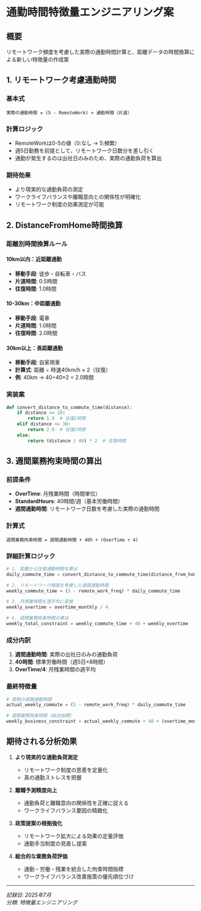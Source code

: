 # 通勤時間特徴量エンジニアリング案

## 概要
リモートワーク頻度を考慮した実際の通勤時間計算と、距離データの時間換算による新しい特徴量の作成案

## 1. リモートワーク考慮通勤時間

### 基本式
```
実際の通勤時間 = (5 - RemoteWork) × 通勤時間（片道）
```

### 計算ロジック
- RemoteWorkは0-5の値（0:なし → 5:頻繁）
- 週5日勤務を前提として、リモートワーク日数分を差し引く
- 通勤が発生するのは出社日のみのため、実際の通勤負荷を算出

### 期待効果
- より現実的な通勤負荷の測定
- ワークライフバランスや離職意向との関係性が明確化
- リモートワーク制度の効果測定が可能

## 2. DistanceFromHome時間換算

### 距離別時間換算ルール

#### 10km以内：近距離通勤
- **移動手段**: 徒歩・自転車・バス
- **片道時間**: 0.5時間
- **往復時間**: 1.0時間

#### 10-30km：中距離通勤  
- **移動手段**: 電車
- **片道時間**: 1.0時間
- **往復時間**: 2.0時間

#### 30km以上：長距離通勤
- **移動手段**: 自家用車
- **計算式**: 距離 ÷ 時速40km/h × 2（往復）
- **例**: 40km → 40÷40×2 = 2.0時間

### 実装案
```python
def convert_distance_to_commute_time(distance):
    if distance <= 10:
        return 1.0  # 往復1時間
    elif distance <= 30:
        return 2.0  # 往復2時間
    else:
        return (distance / 40) * 2  # 往復時間
```

## 3. 週間業務拘束時間の算出

### 前提条件
- **OverTime**: 月残業時間（時間単位）
- **StandardHours**: 40時間/週（基本労働時間）
- **週間通勤時間**: リモートワーク日数を考慮した実際の通勤時間

### 計算式
```
週間業務拘束時間 = 週間通勤時間 + 40h + (OverTime ÷ 4)
```

### 詳細計算ロジック
```python
# 1. 距離から往復通勤時間を算出
daily_commute_time = convert_distance_to_commute_time(distance_from_home)

# 2. リモートワーク頻度を考慮した週間通勤時間
weekly_commute_time = (5 - remote_work_freq) * daily_commute_time

# 3. 月残業時間を週平均に変換
weekly_overtime = overtime_monthly / 4

# 4. 週間業務拘束時間の算出
weekly_total_constraint = weekly_commute_time + 40 + weekly_overtime
```

### 成分内訳
1. **週間通勤時間**: 実際の出社日のみの通勤負荷
2. **40時間**: 標準労働時間（週5日×8時間）
3. **OverTime/4**: 月残業時間の週平均

### 最終特徴量
```python
# 実際の週間通勤時間
actual_weekly_commute = (5 - remote_work_freq) * daily_commute_time

# 週間業務拘束時間（総合指標）
weekly_business_constraint = actual_weekly_commute + 40 + (overtime_monthly / 4)
```

## 期待される分析効果

1. **より現実的な通勤負荷測定**
   - リモートワーク制度の恩恵を定量化
   - 真の通勤ストレスを把握

2. **離職予測精度向上**
   - 通勤負荷と離職意向の関係性を正確に捉える
   - ワークライフバランス要因の精緻化

3. **政策提案の根拠強化**
   - リモートワーク拡大による効果の定量評価
   - 通勤手当制度の見直し提案

4. **総合的な業務負荷評価**
   - 通勤・労働・残業を統合した拘束時間指標
   - ワークライフバランス改善施策の優先順位づけ

---
*記録日: 2025年7月*  
*分類: 特徴量エンジニアリング* 